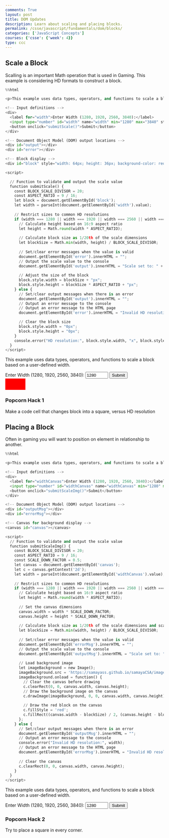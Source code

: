 ```yaml
---
comments: True
layout: post
title: DOM Updates
description: Learn about scaling and placing blocks.
permalink: /csse/javascript/fundamentals/dom/blocks/
categories: ['JavaScript Concepts']
courses: {'csse': {'week': 4}}
type: ccc
---
```


## Scale a Block

Scalling is an important Math operation that is used in Gaming.  This example is considering HD formats to construct a block.


```python
%%html 

<p>This example uses data types, operators, and functions to scale a block based on a user-defined width.</p>

<!-- Input definitions -->
<div>
  <label for="width">Enter Width (1280, 1920, 2560, 3840):</label>
  <input type="number" id="width" name="width" min="1280" max="3840" step="640" value="1280">
  <button onclick="submitScale()">Submit</button>
</div>

<!-- Document Object Model (DOM) output locations -->
<div id="output"></div>
<div id="error"></div>

<!-- Block display -->
<div id="block" style="width: 64px; height: 36px; background-color: red;"></div>

<script>

  // Function to validate and output the scale value
  function submitScale() {
    const BLOCK_SCALE_DIVISOR = 20;
    const ASPECT_RATIO = 9 / 16;
    let block = document.getElementById('block');
    let width = parseInt(document.getElementById('width').value);
    
    // Restrict sizes to common HD resolutions
    if (width === 1280 || width === 1920 || width === 2560 || width === 3840) {
      // Calculate height based on 16:9 aspect ratio
      let height = Math.round(width * ASPECT_RATIO);
      
      // Calculate block size as 1/20th of the scale dimensions
      let blockSize = Math.min(width, height) / BLOCK_SCALE_DIVISOR;
      
      // Set/clear error messages when the value is valid
      document.getElementById('error').innerHTML = "";
      // Output the scale value to the console
      document.getElementById('output').innerHTML = "Scale set to: " + width + " x " + height + " (Block size: " + blockSize + "px)";
      
      // Adjust the size of the block
      block.style.width = blockSize + "px";
      block.style.height = blockSize * ASPECT_RATIO + "px";
    } else {
      // Set/clear output messages when there is an error
      document.getElementById('output').innerHTML = "";
      // Output an error message to the console
      // Output an error message to the HTML page
      document.getElementById('error').innerHTML = "Invalid HD resolution: " + width;

      // Clear the block size
      block.style.width = "0px";
      block.style.height = "0px";
    }
    console.error("HD resolution:", block.style.width, "x", block.style.height);
  }
</script>
```



<p>This example uses data types, operators, and functions to scale a block based on a user-defined width.</p>

<!-- Input definitions -->
<div>
  <label for="width">Enter Width (1280, 1920, 2560, 3840):</label>
  <input type="number" id="width" name="width" min="1280" max="3840" step="640" value="1280">
  <button onclick="submitScale()">Submit</button>
</div>

<!-- Document Object Model (DOM) output locations -->
<div id="output"></div>
<div id="error"></div>

<!-- Block display -->
<div id="block" style="width: 64px; height: 36px; background-color: red;"></div>

<script>

  // Function to validate and output the scale value
  function submitScale() {
    const BLOCK_SCALE_DIVISOR = 20;
    const ASPECT_RATIO = 9 / 16;
    let block = document.getElementById('block');
    let width = parseInt(document.getElementById('width').value);

    // Restrict sizes to common HD resolutions
    if (width === 1280 || width === 1920 || width === 2560 || width === 3840) {
      // Calculate height based on 16:9 aspect ratio
      let height = Math.round(width * ASPECT_RATIO);

      // Calculate block size as 1/20th of the scale dimensions
      let blockSize = Math.min(width, height) / BLOCK_SCALE_DIVISOR;

      // Set/clear error messages when the value is valid
      document.getElementById('error').innerHTML = "";
      // Output the scale value to the console
      document.getElementById('output').innerHTML = "Scale set to: " + width + " x " + height + " (Block size: " + blockSize + "px)";

      // Adjust the size of the block
      block.style.width = blockSize + "px";
      block.style.height = blockSize * ASPECT_RATIO + "px";
    } else {
      // Set/clear output messages when there is an error
      document.getElementById('output').innerHTML = "";
      // Output an error message to the console
      // Output an error message to the HTML page
      document.getElementById('error').innerHTML = "Invalid HD resolution: " + width;

      // Clear the block size
      block.style.width = "0px";
      block.style.height = "0px";
    }
    console.error("HD resolution:", block.style.width, "x", block.style.height);
  }
</script>



### Popcorn Hack 1

Make a code cell that changes block into a square, versus HD resolution

## Placing a Block

Often in gaming you will want to position on element in relationship to another.


```python
%%html 

<p>This example uses data types, operators, and functions to scale a block based on a user-defined width.</p>

<!-- Input definitions -->
<div>
  <label for="widthCanvas">Enter Width (1280, 1920, 2560, 3840):</label>
  <input type="number" id="widthCanvas" name="widthCanvas" min="1280" max="3840" step="640" value="1280">
  <button onclick="submitScaleImg()">Submit</button>
</div>

<!-- Document Object Model (DOM) output locations -->
<div id="outputMsg"></div>
<div id="errorMsg"></div>

<!-- Canvas for background display -->
<canvas id="canvas"></canvas>

<script>
  // Function to validate and output the scale value
  function submitScaleImg() {
    const BLOCK_SCALE_DIVISOR = 20;
    const ASPECT_RATIO = 9 / 16;
    const SCALE_DOWN_FACTOR = 0.5;
    let canvas = document.getElementById('canvas');
    let c = canvas.getContext('2d');
    let width = parseInt(document.getElementById('widthCanvas').value);
    
    // Restrict sizes to common HD resolutions
    if (width === 1280 || width === 1920 || width === 2560 || width === 3840) {
      // Calculate height based on 16:9 aspect ratio
      let height = Math.round(width * ASPECT_RATIO);
      
      // Set the canvas dimensions
      canvas.width = width * SCALE_DOWN_FACTOR;
      canvas.height = height * SCALE_DOWN_FACTOR;
      
      // Calculate block size as 1/20th of the scale dimensions and scale down by 50%
      let blockSize = Math.min(width, height) / BLOCK_SCALE_DIVISOR;
      
      // Set/clear error messages when the value is valid
      document.getElementById('errorMsg').innerHTML = "";
      // Output the scale value to the console
      document.getElementById('outputMsg').innerHTML = "Scale set to: " + width + " x " + height + " (Block size: " + blockSize + "px)";
      
      // Load background image
      let imageBackground = new Image();
      imageBackground.src = 'https://samayass.github.io/samayaCSA/images/background.png';
      imageBackground.onload = function() {
        // Clear the canvas before drawing
        c.clearRect(0, 0, canvas.width, canvas.height);
        // Draw the background image on the canvas
        c.drawImage(imageBackground, 0, 0, canvas.width, canvas.height);
        
        // Draw the red block on the canvas
        c.fillStyle = 'red';
        c.fillRect((canvas.width - blockSize) / 2, (canvas.height - blockSize) / 2, blockSize, blockSize);
      };
    } else {
      // Set/clear output messages when there is an error
      document.getElementById('outputMsg').innerHTML = "";
      // Output an error message to the console
      console.error("Invalid HD resolution:", width);
      // Output an error message to the HTML page
      document.getElementById('errorMsg').innerHTML = "Invalid HD resolution: " + width;
      
      // Clear the canvas
      c.clearRect(0, 0, canvas.width, canvas.height);
    }
  }
</script>
```



<p>This example uses data types, operators, and functions to scale a block based on a user-defined width.</p>

<!-- Input definitions -->
<div>
  <label for="widthCanvas">Enter Width (1280, 1920, 2560, 3840):</label>
  <input type="number" id="widthCanvas" name="widthCanvas" min="1280" max="3840" step="640" value="1280">
  <button onclick="submitScaleImg()">Submit</button>
</div>

<!-- Document Object Model (DOM) output locations -->
<div id="outputMsg"></div>
<div id="errorMsg"></div>

<!-- Canvas for background display -->
<canvas id="canvas"></canvas>

<script>
  // Function to validate and output the scale value
  function submitScaleImg() {
    const BLOCK_SCALE_DIVISOR = 20;
    const ASPECT_RATIO = 9 / 16;
    const SCALE_DOWN_FACTOR = 0.5;
    let canvas = document.getElementById('canvas');
    let c = canvas.getContext('2d');
    let width = parseInt(document.getElementById('widthCanvas').value);

    // Restrict sizes to common HD resolutions
    if (width === 1280 || width === 1920 || width === 2560 || width === 3840) {
      // Calculate height based on 16:9 aspect ratio
      let height = Math.round(width * ASPECT_RATIO);

      // Set the canvas dimensions
      canvas.width = width * SCALE_DOWN_FACTOR;
      canvas.height = height * SCALE_DOWN_FACTOR;

      // Calculate block size as 1/20th of the scale dimensions and scale down by 50%
      let blockSize = Math.min(width, height) / BLOCK_SCALE_DIVISOR;

      // Set/clear error messages when the value is valid
      document.getElementById('errorMsg').innerHTML = "";
      // Output the scale value to the console
      document.getElementById('outputMsg').innerHTML = "Scale set to: " + width + " x " + height + " (Block size: " + blockSize + "px)";

      // Load background image
      let imageBackground = new Image();
      imageBackground.src = 'https://samayass.github.io/samayaCSA/images/background.png';
      imageBackground.onload = function() {
        // Clear the canvas before drawing
        c.clearRect(0, 0, canvas.width, canvas.height);
        // Draw the background image on the canvas
        c.drawImage(imageBackground, 0, 0, canvas.width, canvas.height);

        // Draw the red block on the canvas
        c.fillStyle = 'red';
        c.fillRect((canvas.width - blockSize) / 2, (canvas.height - blockSize) / 2, blockSize, blockSize);
      };
    } else {
      // Set/clear output messages when there is an error
      document.getElementById('outputMsg').innerHTML = "";
      // Output an error message to the console
      console.error("Invalid HD resolution:", width);
      // Output an error message to the HTML page
      document.getElementById('errorMsg').innerHTML = "Invalid HD resolution: " + width;

      // Clear the canvas
      c.clearRect(0, 0, canvas.width, canvas.height);
    }
  }
</script>



### Popcorn Hack 2

Try to place a square in every corner.

